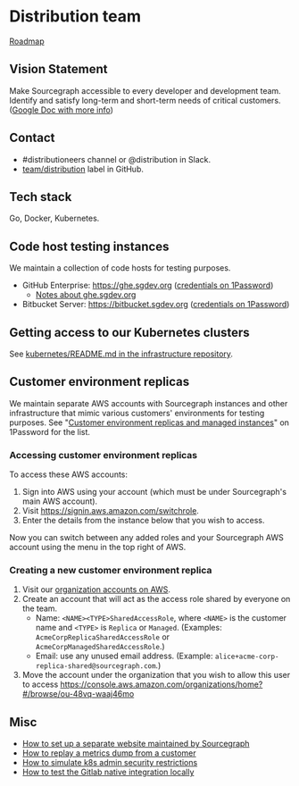 # Distribution team

[Roadmap](https://docs.google.com/document/d/1cBsE9801DcBF9chZyMnxRdolqM_1c2pPyGQz15QAvYI/edit#heading=h.mi8zg2ql2uc6)

## Vision Statement

Make Sourcegraph accessible to every developer and development team. Identify and satisfy long-term and short-term needs of critical customers. ([Google Doc with more info](https://docs.google.com/document/d/1-RQTq1HnhvxiLWrHUssmSW3aSUqlIOfTtTg1wvKGtzc/edit?ts=5da61097#heading=h.frjbo9inynne))

## Contact

- #distributioneers channel or @distribution in Slack.
- [team/distribution](https://github.com/sourcegraph/sourcegraph/issues/new?labels=team/distribution) label in GitHub.

## Tech stack

Go, Docker, Kubernetes.

## Code host testing instances

We maintain a collection of code hosts for testing purposes.

- GitHub Enterprise: https://ghe.sgdev.org ([credentials on 1Password](https://my.1password.com/vaults/dnrhbauihkhjs5ag6vszsme45a/allitems/bw4nttlfqve3rc6xqzbqq7l7pm))
  - [Notes about ghe.sgdev.org](github_enterprise_testing_instance.md)
- Bitbucket Server: https://bitbucket.sgdev.org ([credentials on 1Password](https://my.1password.com/vaults/dnrhbauihkhjs5ag6vszsme45a/allitems/6owvzrgxfva3hn5jxe2253qbwi))

## Getting access to our Kubernetes clusters

See [kubernetes/README.md in the infrastructure repository](https://github.com/sourcegraph/infrastructure/blob/master/kubernetes/README.md).

## Customer environment replicas

We maintain separate AWS accounts with Sourcegraph instances and other infrastructure that mimic various customers' environments for testing purposes. See "[Customer environment replicas and managed instances](https://my.1password.com/vaults/dnrhbauihkhjs5ag6vszsme45a/003/ctqvj7zcmdiujmfh2mxzffdlym)" on 1Password for the list.

### Accessing customer environment replicas

To access these AWS accounts:

1. Sign into AWS using your account (which must be under Sourcegraph's main AWS account).
1. Visit https://signin.aws.amazon.com/switchrole.
1. Enter the details from the instance below that you wish to access.

Now you can switch between any added roles and your Sourcegraph AWS account using the menu in the top right of AWS.

### Creating a new customer environment replica

1. Visit our [organization accounts on AWS](https://console.aws.amazon.com/organizations/home?#/accounts).
1. Create an account that will act as the access role shared by everyone on the team.
   - Name: `<NAME><TYPE>SharedAccessRole`, where `<NAME>` is the customer name and `<TYPE>` is `Replica` or `Managed`. (Examples: `AcmeCorpReplicaSharedAccessRole` or `AcmeCorpManagedSharedAccessRole`.)
   - Email: use any unused email address. (Example: `alice+acme-corp-replica-shared@sourcegraph.com`.)
1. Move the account under the organization that you wish to allow this user to access https://console.aws.amazon.com/organizations/home?#/browse/ou-48vq-waaj46mo

## Misc

- [How to set up a separate website maintained by Sourcegraph](separate_website.md)
- [How to replay a metrics dump from a customer](use_metrics_dump.md)
- [How to simulate k8s admin security restrictions](k8s_admin_custom_policy.md)
- [How to test the Gitlab native integration locally](gitlab_native_local.md)
